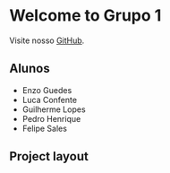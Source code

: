 # Welcome to Grupo 1

Visite nosso [GitHub](https://github.com/Projetos-de-Extensao/PBE_25.1_8002_1).

## Alunos

* Enzo Guedes
* Luca Confente
* Guilherme Lopes
* Pedro Henrique 
* Felipe Sales

## Project layout

